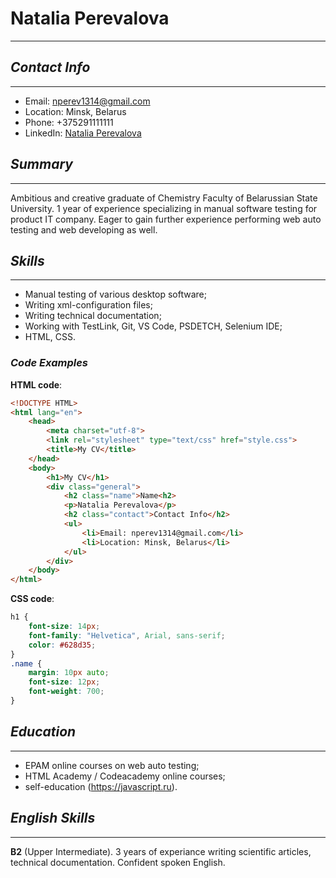 # **Natalia Perevalova**
________________________


## ***Contact Info***
_____________________
* Email: nperev1314@gmail.com 
* Location: Minsk, Belarus
* Phone: +375291111111
* LinkedIn: [Natalia Perevalova](https://www.linkedin.com/in/natalia-perevalova-b9a375178)

## ***Summary***
___________________
Ambitious and creative graduate of Chemistry Faculty of Belarussian State University. 1 year of experience specializing in manual software testing for product IT company. 
Eager to gain further experience performing web auto testing and web developing as well.

## ***Skills***
______________________
* Manual testing of various desktop software;
* Writing xml-configuration files;
* Writing technical documentation;
* Working with TestLink, Git, VS Code, PSDETCH, Selenium IDE;
* HTML, CSS.

###  ***Code Examples***
**HTML code**:

```html
<!DOCTYPE HTML>
<html lang="en">
    <head>
        <meta charset="utf-8">
        <link rel="stylesheet" type="text/css" href="style.css">
        <title>My CV</title>
    </head>  
    <body> 
        <h1>My CV</h1>
        <div class="general">
            <h2 class="name">Name<h2>
            <p>Natalia Perevalova</p>
            <h2 class="contact">Contact Info</h2>
            <ul>
                <li>Email: nperev1314@gmail.com</li>
                <li>Location: Minsk, Belarus</li>
            </ul>
        </div>
    </body>
</html>
```
**CSS code**:
```css
h1 {
    font-size: 14px;
    font-family: "Helvetica", Arial, sans-serif;
    color: #628d35;
}
.name {
    margin: 10px auto;
    font-size: 12px;
    font-weight: 700;
}    
```
## ***Education***
_______________________
+ EPAM online courses on web auto testing; 
+ HTML Academy / Codeacademy online courses;
+ self-education (https://javascript.ru).

## ***English Skills***
______________________________________
**B2** (Upper Intermediate). 3 years of experiance writing scientific articles, technical documentation. Confident spoken English.


